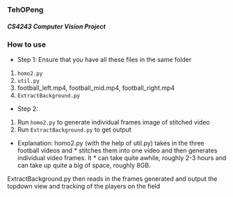### TehOPeng
##### CS4243 Computer Vision Project

### How to use
* Step 1:
Ensure that you have all these files in the same folder
1. ``homo2.py``
2. ``util.py``
3. football_left.mp4, football_mid.mp4, football_right.mp4
4. ``ExtractBackground.py``

* Step 2:
1. Run ``homo2.py`` to generate individual frames image of stitched video
2. Run ``ExtractBackground.py`` to get output

* Explanation:
homo2.py (with the help of util.py) takes in the three football videos and * stitches them into one video and then generates individual video frames. It * can take quite awhile, roughly 2-3 hours and can take up quite a big of
space, roughly 8GB.

ExtractBackground.py then reads in the frames generated and output the topdown view and tracking of the players on the field